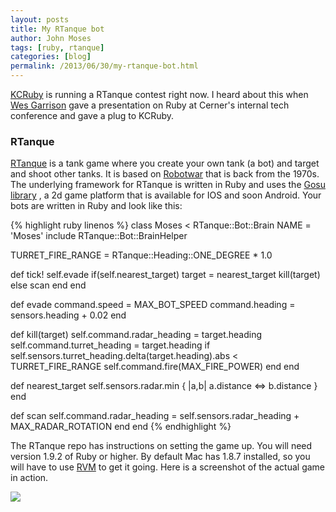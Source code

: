```yaml
---
layout: posts
title: My RTanque bot
author: John Moses
tags: [ruby, rtanque]
categories: [blog]
permalink: /2013/06/30/my-rtanque-bot.html
---
```

[KCRuby](http://www.meetup.com/kcruby/) is running a RTanque contest right now.  I heard about this when [Wes Garrison](https://twitter.com/wesgarrison/) gave a presentation on Ruby at Cerner's internal tech conference and gave a plug to KCRuby.

### RTanque
[RTanque](https://github.com/awilliams/RTanque) is a tank game where you create your own tank (a bot) and target and shoot other tanks.  It is based on [Robotwar](http://corewar.co.uk/robotwar/) that is back from the 1970s.  The underlying framework for RTanque is written in Ruby and uses the [Gosu library](http://www.libgosu.org/) , a 2d game platform that is available for IOS and soon Android.  Your bots are written in Ruby and look like this:

{% highlight ruby linenos %}
class Moses < RTanque::Bot::Brain
  NAME = 'Moses'
  include RTanque::Bot::BrainHelper

  TURRET_FIRE_RANGE = RTanque::Heading::ONE_DEGREE * 1.0
  
  def tick!
    self.evade
    if(self.nearest_target)
      target = nearest_target
      kill(target)
    else
      scan
    end
  end

  def evade
    command.speed = MAX_BOT_SPEED
    command.heading = sensors.heading + 0.02
  end

  def kill(target)
    self.command.radar_heading = target.heading
    self.command.turret_heading = target.heading
    if self.sensors.turret_heading.delta(target.heading).abs < TURRET_FIRE_RANGE
      self.command.fire(MAX_FIRE_POWER)
    end
  end

  def nearest_target
    self.sensors.radar.min { |a,b| a.distance <=> b.distance }
  end

  def scan
    self.command.radar_heading = self.sensors.radar_heading + MAX_RADAR_ROTATION
  end
end 
{% endhighlight %}

The RTanque repo has instructions on setting the game up.  You will need version 1.9.2 of Ruby or higher.  By default Mac has 1.8.7 installed, so you will have to use [RVM](https://rvm.io/) to get it going.  Here is a screenshot of the actual game in action.

<img src="{{ site.url }}/images/rtanque.png" />
